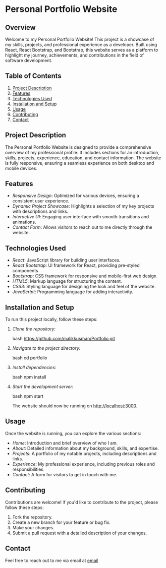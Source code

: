 # Personal Portfolio Website

## Overview

Welcome to my Personal Portfolio Website! This project is a showcase of my skills, projects, and professional experience as a developer. Built using React, React Bootstrap, and Bootstrap, this website serves as a platform to highlight my journey, achievements, and contributions in the field of software development.

## Table of Contents

1. [Project Description](#project-description)
2. [Features](#features)
3. [Technologies Used](#technologies-used)
4. [Installation and Setup](#installation-and-setup)
5. [Usage](#usage)
6. [Contributing](#contributing)
7. [Contact](#contact)

## Project Description

The Personal Portfolio Website is designed to provide a comprehensive overview of my professional profile. It includes sections for an introduction, skills, projects, experience, education, and contact information. The website is fully responsive, ensuring a seamless experience on both desktop and mobile devices.

## Features

- *Responsive Design*: Optimized for various devices, ensuring a consistent user experience.
- *Dynamic Project Showcase*: Highlights a selection of my key projects with descriptions and links.
- *Interactive UI*: Engaging user interface with smooth transitions and animations.
- *Contact Form*: Allows visitors to reach out to me directly through the website.

## Technologies Used

- *React*: JavaScript library for building user interfaces.
- *React Bootstrap*: UI framework for React, providing pre-styled components.
- *Bootstrap*: CSS framework for responsive and mobile-first web design.
- *HTML5*: Markup language for structuring the content.
- *CSS3*: Styling language for designing the look and feel of the website.
- *JavaScript*: Programming language for adding interactivity.

## Installation and Setup

To run this project locally, follow these steps:

1. *Clone the repository:*

   bash
   https://github.com/malikkusman/Portfolio.git
   

2. *Navigate to the project directory:*

   bash
   cd portfolio
   

3. *Install dependencies:*

   bash
   npm install
   

4. *Start the development server:*

   bash
   npm start
   

   The website should now be running on [http://localhost:3000](http://localhost:3000).

## Usage

Once the website is running, you can explore the various sections:

- *Home*: Introduction and brief overview of who I am.
- *About*: Detailed information about my background, skills, and expertise.
- *Projects*: A portfolio of my notable projects, including descriptions and links.
- *Experience*: My professional experience, including previous roles and responsibilities.
- *Contact*: A form for visitors to get in touch with me.

## Contributing

Contributions are welcome! If you'd like to contribute to the project, please follow these steps:

1. Fork the repository.
2. Create a new branch for your feature or bug fix.
3. Make your changes.
4. Submit a pull request with a detailed description of your changes.


## Contact

Feel free to reach out to me via email at [email](mailto:42khan0@gmail.com)

